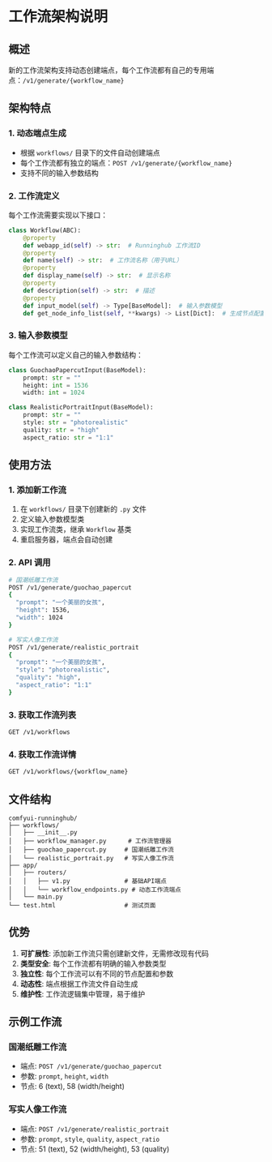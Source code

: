 # 工作流架构说明

## 概述

新的工作流架构支持动态创建端点，每个工作流都有自己的专用端点：`/v1/generate/{workflow_name}`

## 架构特点

### 1. 动态端点生成
- 根据 `workflows/` 目录下的文件自动创建端点
- 每个工作流都有独立的端点：`POST /v1/generate/{workflow_name}`
- 支持不同的输入参数结构

### 2. 工作流定义
每个工作流需要实现以下接口：

```python
class Workflow(ABC):
    @property
    def webapp_id(self) -> str:  # Runninghub 工作流ID
    @property  
    def name(self) -> str:  # 工作流名称（用于URL）
    @property
    def display_name(self) -> str:  # 显示名称
    @property
    def description(self) -> str:  # 描述
    @property
    def input_model(self) -> Type[BaseModel]:  # 输入参数模型
    def get_node_info_list(self, **kwargs) -> List[Dict]:  # 生成节点配置
```

### 3. 输入参数模型
每个工作流可以定义自己的输入参数结构：

```python
class GuochaoPapercutInput(BaseModel):
    prompt: str = ""
    height: int = 1536
    width: int = 1024

class RealisticPortraitInput(BaseModel):
    prompt: str = ""
    style: str = "photorealistic"
    quality: str = "high"
    aspect_ratio: str = "1:1"
```

## 使用方法

### 1. 添加新工作流
1. 在 `workflows/` 目录下创建新的 `.py` 文件
2. 定义输入参数模型类
3. 实现工作流类，继承 `Workflow` 基类
4. 重启服务器，端点会自动创建

### 2. API 调用
```bash
# 国潮纸雕工作流
POST /v1/generate/guochao_papercut
{
  "prompt": "一个美丽的女孩",
  "height": 1536,
  "width": 1024
}

# 写实人像工作流  
POST /v1/generate/realistic_portrait
{
  "prompt": "一个美丽的女孩",
  "style": "photorealistic",
  "quality": "high",
  "aspect_ratio": "1:1"
}
```

### 3. 获取工作流列表
```bash
GET /v1/workflows
```

### 4. 获取工作流详情
```bash
GET /v1/workflows/{workflow_name}
```

## 文件结构

```
comfyui-runninghub/
├── workflows/
│   ├── __init__.py
│   ├── workflow_manager.py      # 工作流管理器
│   ├── guochao_papercut.py     # 国潮纸雕工作流
│   └── realistic_portrait.py   # 写实人像工作流
├── app/
│   ├── routers/
│   │   ├── v1.py               # 基础API端点
│   │   └── workflow_endpoints.py # 动态工作流端点
│   └── main.py
└── test.html                   # 测试页面
```

## 优势

1. **可扩展性**: 添加新工作流只需创建新文件，无需修改现有代码
2. **类型安全**: 每个工作流都有明确的输入参数类型
3. **独立性**: 每个工作流可以有不同的节点配置和参数
4. **动态性**: 端点根据工作流文件自动生成
5. **维护性**: 工作流逻辑集中管理，易于维护

## 示例工作流

### 国潮纸雕工作流
- 端点: `POST /v1/generate/guochao_papercut`
- 参数: `prompt`, `height`, `width`
- 节点: 6 (text), 58 (width/height)

### 写实人像工作流  
- 端点: `POST /v1/generate/realistic_portrait`
- 参数: `prompt`, `style`, `quality`, `aspect_ratio`
- 节点: 51 (text), 52 (width/height), 53 (quality)
